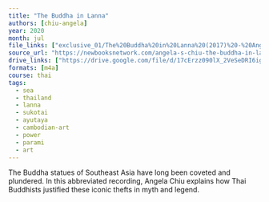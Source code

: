 ```yaml
---
title: "The Buddha in Lanna"
authors: [chiu-angela]
year: 2020
month: jul
file_links: ["exclusive_01/The%20Buddha%20in%20Lanna%20(2017)%20-%20Angela%20Chiu.m4a"]
source_url: "https://newbooksnetwork.com/angela-s-chiu-the-buddha-in-lanna-art-lineage-power-and-place-in-northern-thailand-u-hawaii-press-2017/"
drive_links: ["https://drive.google.com/file/d/17cErzz090lX_2VeSeDRI6ig-vr_9goEv/view?usp=drivesdk"]
formats: [m4a]
course: thai
tags:
  - sea
  - thailand
  - lanna
  - sukotai
  - ayutaya
  - cambodian-art
  - power
  - parami
  - art
---
```


The Buddha statues of Southeast Asia have long been coveted and plundered. In this abbreviated recording, Angela Chiu explains how Thai Buddhists justified these iconic thefts in myth and legend.

